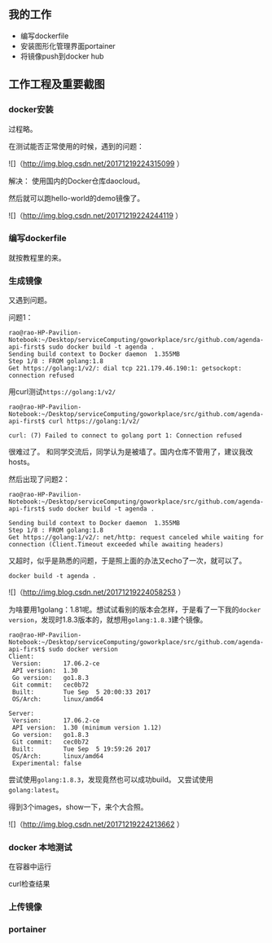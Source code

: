 
## 我的工作

* 编写dockerfile
* 安装图形化管理界面portainer
* 将镜像push到docker hub

## 工作工程及重要截图

### docker安装
过程略。

在测试能否正常使用的时候，遇到的问题：

![]（http://img.blog.csdn.net/20171219224315099 ）

解决：
使用国内的Docker仓库daocloud。

然后就可以跑hello-world的demo镜像了。

![]（http://img.blog.csdn.net/20171219224244119 ）


### 编写dockerfile

就按教程里的来。

### 生成镜像

又遇到问题。

问题1：
```
rao@rao-HP-Pavilion-Notebook:~/Desktop/serviceComputing/goworkplace/src/github.com/agenda-api-first$ sudo docker build -t agenda .
Sending build context to Docker daemon  1.355MB
Step 1/8 : FROM golang:1.8
Get https://golang:1/v2/: dial tcp 221.179.46.190:1: getsockopt: connection refused
```

用curl测试`https://golang:1/v2/`
```
rao@rao-HP-Pavilion-Notebook:~/Desktop/serviceComputing/goworkplace/src/github.com/agenda-api-first$ curl https://golang:1/v2/

curl: (7) Failed to connect to golang port 1: Connection refused
```

很难过了。
和同学交流后，同学认为是被墙了。国内仓库不管用了，建议我改hosts。


然后出现了问题2：

```
rao@rao-HP-Pavilion-Notebook:~/Desktop/serviceComputing/goworkplace/src/github.com/agenda-api-first$ sudo docker build -t agenda .

Sending build context to Docker daemon  1.355MB
Step 1/8 : FROM golang:1.8
Get https://golang:1/v2/: net/http: request canceled while waiting for connection (Client.Timeout exceeded while awaiting headers)
```

又超时，似乎是熟悉的问题，于是照上面的办法又echo了一次，就可以了。

```
docker build -t agenda .
```

![]（http://img.blog.csdn.net/20171219224058253 ）


为啥要用1golang：1.81呢。想试试看别的版本会怎样，于是看了一下我的`docker version`，发现时1.8.3版本的，就想用`golang:1.8.3`建个镜像。

```
rao@rao-HP-Pavilion-Notebook:~/Desktop/serviceComputing/goworkplace/src/github.com/agenda-api-first$ sudo docker version
Client:
 Version:      17.06.2-ce
 API version:  1.30
 Go version:   go1.8.3
 Git commit:   cec0b72
 Built:        Tue Sep  5 20:00:33 2017
 OS/Arch:      linux/amd64

Server:
 Version:      17.06.2-ce
 API version:  1.30 (minimum version 1.12)
 Go version:   go1.8.3
 Git commit:   cec0b72
 Built:        Tue Sep  5 19:59:26 2017
 OS/Arch:      linux/amd64
 Experimental: false
```

尝试使用`golang:1.8.3`，发现竟然也可以成功build。
又尝试使用`golang:latest`。

得到3个images，show一下，来个大合照。

![]（http://img.blog.csdn.net/20171219224213662 ）


### docker 本地测试

在容器中运行


curl检查结果



### 上传镜像



### portainer


